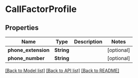# CallFactorProfile

## Properties
Name | Type | Description | Notes
------------ | ------------- | ------------- | -------------
**phone_extension** | **String** |  | [optional] 
**phone_number** | **String** |  | [optional] 

[[Back to Model list]](../README.md#documentation-for-models) [[Back to API list]](../README.md#documentation-for-api-endpoints) [[Back to README]](../README.md)


